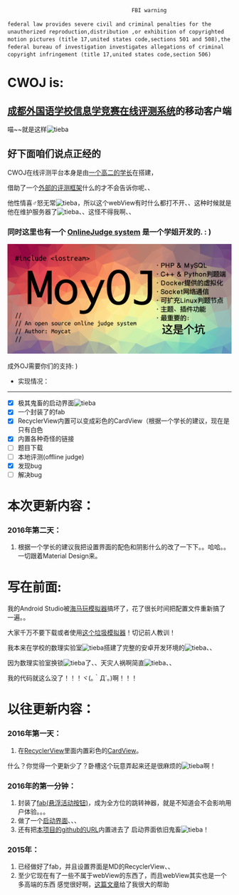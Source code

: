                                            FBI warning


`federal law provides severe civil and criminal penalties for the unauthorized reproduction,distribution ,or exhibition of copyrighted motion pictures (title 17,united states code,sections 501 and 508),the federal bureau of investigation investigates allegations of criminal copyright infringement (title 17,united states code,section 506)`

# CWOJ is:
[成都外国语学校信息学竞赛在线评测系统](https://www.cwoj.tk/)的移动客户端
----
喵~~就是这样![tieba](https://github.com/ice1000/Shootplain/blob/master/app/src/main/res/drawable/graph2.png)

好下面咱们说点正经的
----

CWOJ在线评测平台本身是由[一个高二的学长](https://github.com/jimmy19990)在搭建，

借助了一个[外部的评测框架](https://github.com/593141477/bashu-onlinejudge)什么的才不会告诉你呢、、

他性情喜♂怒无常![tieba](https://github.com/ice1000/Shootplain/blob/master/app/src/main/res/drawable/graph2.png)，所以这个webView有时什么都打不开、、这种时候就是他在维护服务器了![tieba](https://github.com/ice1000/Shootplain/blob/master/app/src/main/res/drawable/graph2.png)、、这怪不得我啊、、

### 同时这里也有一个 [OnlineJudge system](https://github.com/moycat/MoyOJ) 是一个学姐开发的. : )

![graph](https://raw.githubusercontent.com/moycat/MoyOJ/master/MoyOJ.png)

成外OJ需要你们的支持: )

* 实现情况：
----
- [X] 极其鬼畜的启动界面![tieba](https://github.com/ice1000/Shootplain/blob/master/app/src/main/res/drawable/graph2.png)
- [X] 一个封装了的fab
- [X] RecyclerView内置可以变成彩色的CardView（根据一个学长的建议，现在是只有白色
- [X] 内置各种奇怪的链接
- [ ] 题目下载
- [ ] 本地评测(offline judge)
- [X] 发现bug
- [ ] 解决bug

本次更新内容：
====

### 2016年第二天：
1. 根据一个学长的建议我把设置界面的配色和阴影什么的改了一下下。。哈哈。。</br>
          一切跟着Material Design来。

写在前面:
====
我的Android Studio被[海马玩模拟器](http://droid4x.haimawan.com/?from=000000928)搞坏了，花了很长时间把配置文件重新搞了一遍。。

大家千万不要下载或者使用[这个垃圾模拟器](http://droid4x.haimawan.com/?from=000000928)！切记前人教训！

我本来在学校的数理实验室![tieba](https://github.com/ice1000/Shootplain/blob/master/app/src/main/res/drawable/graph2.png)搭建了完整的安卓开发环境的![tieba](https://github.com/ice1000/Shootplain/blob/master/app/src/main/res/drawable/graph2.png)、、

因为数理实验室换锁![tieba](https://github.com/ice1000/Shootplain/blob/master/app/src/main/res/drawable/graph2.png)了、、天灾人祸啊简直![tieba](https://github.com/ice1000/Shootplain/blob/master/app/src/main/res/drawable/graph2.png)、、

我的代码就这么没了！！！ヾ(｡｀Д´｡)啊！！！

以往更新内容：
====

### 2016年第一天：

1. 在[RecyclerView](https://github.com/ice1000/CWOJ-app/blob/7a24a5be1d23108ce9e0a53013240a207fd0258d/app/src/main/res/layout/activity_settings.xml)里面内置彩色的[CardView](https://github.com/ice1000/CWOJ-app/blob/7a24a5be1d23108ce9e0a53013240a207fd0258d/app/src/main/res/layout/setting_unit.xml)。

什么？你觉得一个更新少了？卧槽这个玩意弄起来还是很麻烦的![tieba](https://github.com/ice1000/Shootplain/blob/master/app/src/main/res/drawable/graph2.png)啊！

### 2016年的第一分钟：

1. 封装了[fab(悬浮活动按钮)](https://github.com/ice1000/CWOJ-app/blob/master/app/src/main/res/layout/fab.xml)，成为全方位的跳转神器，就是不知道会不会影响用户体验。。。
1. 做了一个[启动界面](https://github.com/ice1000/CWOJ-app/blob/master/app/src/main/res/layout/activity_login.xml)、、、
1. 还有把[本项目的github的URL](https://github.com/ice1000/CWOJ-app)内置进去了
启动界面依旧鬼畜![tieba](https://github.com/ice1000/Shootplain/blob/master/app/src/main/res/drawable/graph2.png)！

### 2015年：

1. 已经做好了fab，并且设置界面是MD的RecyclerView、、
1. 至少它现在有了一些不属于webView的东西了，而且webView其实也是一个多高端的东西
感觉很好啊，[这篇文章](http://blog.csdn.net/lmj623565791/article/details/45059587)给了我很大的帮助
